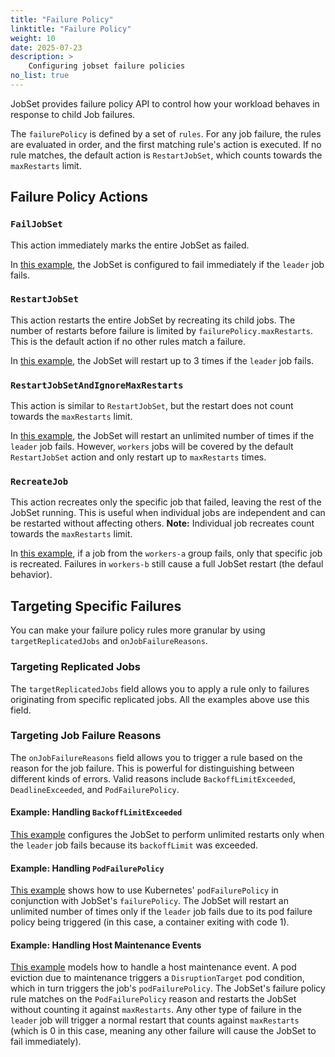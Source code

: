 ```yaml
---
title: "Failure Policy"
linktitle: "Failure Policy"
weight: 10
date: 2025-07-23
description: >
    Configuring jobset failure policies
no_list: true
---
```


JobSet provides failure policy API to control how your workload behaves in response to child Job failures.

The `failurePolicy` is defined by a set of `rules`. For any job failure, the rules are evaluated in order, and the first matching rule's action is executed. If no rule matches, the default action is `RestartJobSet`, which counts towards the `maxRestarts` limit.

## Failure Policy Actions

### `FailJobSet`
This action immediately marks the entire JobSet as failed.

In [this example](https://github.com/kubernetes-sigs/jobset/blob/main/site/static/examples/failure-policy/failjobset-action.yaml), the JobSet is configured to fail immediately if the `leader` job fails.

### `RestartJobSet`
This action restarts the entire JobSet by recreating its child jobs. The number of restarts before failure is limited by `failurePolicy.maxRestarts`. This is the default action if no other rules match a failure.

In [this example](https://github.com/kubernetes-sigs/jobset/blob/main/site/static/examples/failure-policy/restartjobset-action.yaml), the JobSet will restart up to 3 times if the `leader` job fails.

### `RestartJobSetAndIgnoreMaxRestarts`
This action is similar to `RestartJobSet`, but the restart does not count towards the `maxRestarts` limit. 

In [this example](https://github.com/kubernetes-sigs/jobset/blob/main/site/static/examples/failure-policy/restartjobsetandignoremaxrestarts-action.yaml), the JobSet will restart an unlimited number of times if the `leader` job fails. However, `workers` jobs will be covered by the default `RestartJobSet` action and only restart up to `maxRestarts` times.

### `RecreateJob`
This action recreates only the specific job that failed, leaving the rest of the JobSet running. This is useful when individual jobs are independent and can be restarted without affecting others. **Note:** Individual job recreates count towards the `maxRestarts` limit.

In [this example](https://github.com/kubernetes-sigs/jobset/blob/main/site/static/examples/failure-policy/recreatejob-action.yaml), if a job from the `workers-a` group fails, only that specific job is recreated. Failures in `workers-b` still cause a full JobSet restart (the defaul behavior).

## Targeting Specific Failures

You can make your failure policy rules more granular by using `targetReplicatedJobs` and `onJobFailureReasons`.

### Targeting Replicated Jobs
The `targetReplicatedJobs` field allows you to apply a rule only to failures originating from specific replicated jobs. All the examples above use this field.

### Targeting Job Failure Reasons
The `onJobFailureReasons` field allows you to trigger a rule based on the reason for the job failure. This is powerful for distinguishing between different kinds of errors. Valid reasons include `BackoffLimitExceeded`, `DeadlineExceeded`, and `PodFailurePolicy`.

#### Example: Handling `BackoffLimitExceeded`
[This example](https://github.com/kubernetes-sigs/jobset/blob/main/site/static/examples/failure-policy/onjobfailurereasons-present.yaml) configures the JobSet to perform unlimited restarts only when the `leader` job fails because its `backoffLimit` was exceeded.

#### Example: Handling `PodFailurePolicy`
[This example](https://github.com/kubernetes-sigs/jobset/blob/main/site/static/examples/failure-policy/onjobfailurereasons-present-podfailurepolicy.yaml) shows how to use Kubernetes' `podFailurePolicy` in conjunction with JobSet's `failurePolicy`. The JobSet will restart an unlimited number of times only if the `leader` job fails due to its pod failure policy being triggered (in this case, a container exiting with code 1).

#### Example: Handling Host Maintenance Events
[This example](https://github.com/kubernetes-sigs/jobset/blob/main/site/static/examples/failure-policy/host-maintenance-event-model.yaml) models how to handle a host maintenance event. A pod eviction due to maintenance triggers a `DisruptionTarget` pod condition, which in turn triggers the job's `podFailurePolicy`. The JobSet's failure policy rule matches on the `PodFailurePolicy` reason and restarts the JobSet without counting it against `maxRestarts`. Any other type of failure in the `leader` job will trigger a normal restart that counts against `maxRestarts` (which is 0 in this case, meaning any other failure will cause the JobSet to fail immediately).
